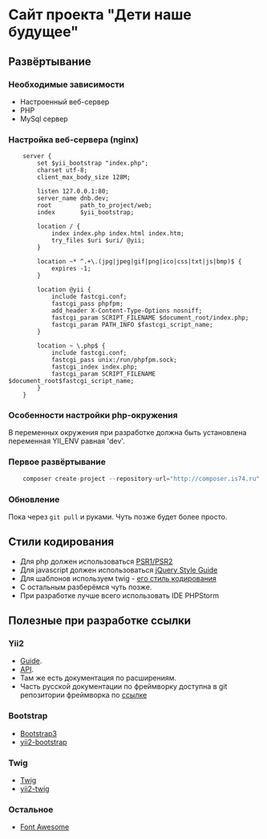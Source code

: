# Сайт проекта "Дети наше будущее"

## Развёртывание

### Необходимые зависимости

* Настроенный веб-сервер
* PHP
* MySql сервер

### Настройка веб-сервера (nginx)

```nginx
    server {
        set $yii_bootstrap "index.php";
        charset utf-8;
        client_max_body_size 128M;
    
        listen 127.0.0.1:80;
        server_name dnb.dev;
        root		path_to_project/web;
        index		$yii_bootstrap;
    
        location / {
            index index.php index.html index.htm;
            try_files $uri $uri/ @yii;
        }
    
        location ~* ^.+\.(jpg|jpeg|gif|png|ico|css|txt|js|bmp)$ {
            expires -1;
        }
    
        location @yii {
            include fastcgi.conf;
            fastcgi_pass phpfpm;
            add_header X-Content-Type-Options nosniff;
            fastcgi_param SCRIPT_FILENAME $document_root/index.php;
            fastcgi_param PATH_INFO $fastcgi_script_name;
        }
    
        location ~ \.php$ {
            include fastcgi.conf;
            fastcgi_pass unix:/run/phpfpm.sock;
            fastcgi_index index.php;
            fastcgi_param SCRIPT_FILENAME $document_root$fastcgi_script_name;
        }
    }
```

### Особенности настройки php-окружения

В переменных окружения при разработке должна быть установлена переменная YII_ENV равная 'dev'.

### Первое развёртывание

```php
    composer create-project --repository-url="http://composer.is74.ru" -sdev miramir/dnb dnb
```

### Обновление

Пока через ```git pull``` и руками. Чуть позже будет более просто.

## Стили кодирования

* Для php должен использоваться [PSR1/PSR2](http://www.php-fig.org/psr/psr-2/ru/)
* Для javascript должен использоваться [jQuery Style Guide](http://contribute.jquery.org/style-guide/js/)
* Для шаблонов используем twig - [его стиль кодирования](http://twig.sensiolabs.org/doc/coding_standards.html)
* С остальным разберёмся чуть позже.
* При разработке лучше всего использовать IDE PHPStorm

## Полезные при разработке ссылки

### Yii2

* [Guide](http://www.yiiframework.com/doc-2.0/guide-index.html).
* [API](http://www.yiiframework.com/doc-2.0/index.html).
* Там же есть документация по расширениям.
* Часть русской документации по фреймворку доступна в git репозитории фреймворка по [ссылке](https://github.com/yiisoft/yii2/tree/master/docs/guide-ru)

### Bootstrap

* [Bootstrap3](http://getbootstrap.com/)
* [yii2-bootstrap](http://www.yiiframework.com/doc-2.0/ext-bootstrap-index.html)

### Twig

* [Twig](http://twig.sensiolabs.org/documentation)
* [yii2-twig](http://www.yiiframework.com/doc-2.0/ext-twig-index.html)

### Остальное

* [Font Awesome](http://fortawesome.github.io/Font-Awesome/icons/)